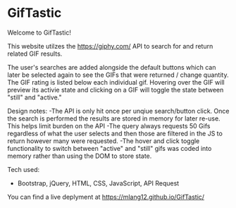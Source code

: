 # GifTastic

Welcome to GifTastic!

This website utilzes the https://giphy.com/ API to search for and return related GIF results.

The user's searches are added alongside the default buttons which can later be selected 
again to see the GIFs that were returned / change quantity. The GIF rating is listed below each 
individual gif. Hovering over the GIF will preview its activie state and clicking on a GIF will
toggle the state between "still" and "active."

Design notes:
  -The API is only hit once per unqiue search/button click. Once the search is performed the results
  are stored in memory for later re-use. This helps limit burden on the API
  -The query always requests 50 Gifs regardless of what the user selects and then those
  are filtered in the JS to return however many were requested.
  -The hover and click toggle functionality to switch between "active" and "still" gifs
  was coded into memory rather than using the DOM to store state.

Tech used:
- Bootstrap, jQuery, HTML, CSS, JavaScript, API Request

You can find a live deplyment at https://mlang12.github.io/GifTastic/